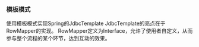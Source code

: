 
### 模板模式
 使用模板模式实现Spring的JdbcTemplate
 JdbcTemplate的亮点在于RowMapper的实现。
 RowMapper定义为Interface，允许了使用者自定义，从而参与整个流程的某个环节，达到互动的效果。





